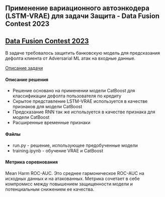 ## Применение вариационного автоэнкодера (LSTM-VRAE) для задачи Защита - Data Fusion Contest 2023

## [Data Fusion Contest 2023](https://ods.ai/tracks/data-fusion-2023-competitions)

В задаче требовалось защитить банковскую модель для предсказания дефолта клиента от Adversarial ML атак на входные данные.

[Описание задачи](https://ods.ai/tracks/data-fusion-2023-competitions/competitions/data-fusion2023-defence)

#### Описание решения

- Решение основано на применении модели CatBoost для классификации дефолта пользователя по кредиту
- Скрытое представление LSTM-VRAE используется в качестве признаков для модели CatBoost
- Предсказание RNN так же используется в качестве признака для модели CatBoost
- Расширенные временные признаки

#### Файлы

- run.py - решение, использующее предобученные модели
- training.ipynb - обучение VRAE и CatBoost

#### Метрика соревнования
Mean Harm ROC-AUC. Это среднее гармоническое ROC-AUC на исходных данных и на атакованных. Метрика сочетает в себе компромисс между повышением защищенности модели и потенциальным снижением ее качества. 


